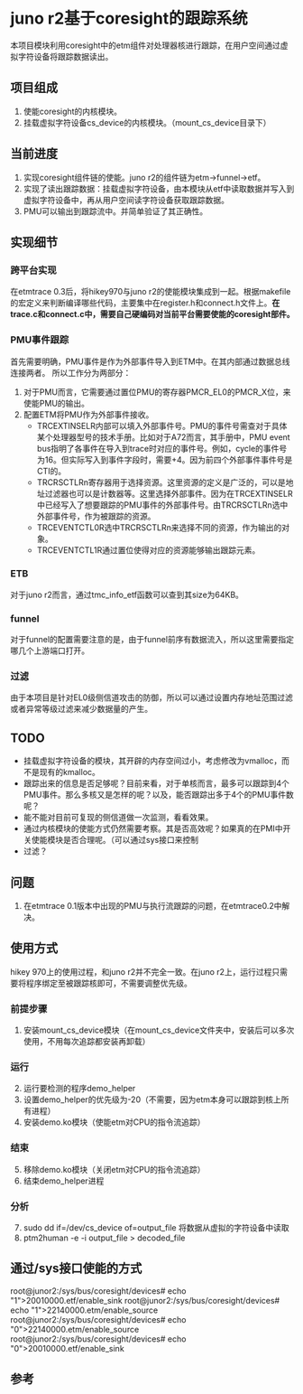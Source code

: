 # juno r2基于coresight的跟踪系统
本项目模块利用coresight中的etm组件对处理器核进行跟踪，在用户空间通过虚拟字符设备将跟踪数据读出。
## 项目组成
1. 使能coresight的内核模块。
2. 挂载虚拟字符设备cs_device的内核模块。（mount_cs_device目录下）
## 当前进度
1. 实现coresight组件链的使能。juno r2的组件链为etm->funnel->etf。
2. 实现了读出跟踪数据：挂载虚拟字符设备，由本模块从etf中读取数据并写入到虚拟字符设备中，再从用户空间读字符设备获取跟踪数据。
3. PMU可以输出到跟踪流中。并简单验证了其正确性。
## 实现细节
### 跨平台实现
在etmtrace 0.3后，将hikey970与juno r2的使能模块集成到一起。根据makefile的宏定义来判断编译哪些代码，主要集中在register.h和connect.h文件上。**在trace.c和connect.c中，需要自己硬编码对当前平台需要使能的coresight部件。**
### PMU事件跟踪
首先需要明确，PMU事件是作为外部事件导入到ETM中。在其内部通过数据总线连接两者。
所以工作分为两部分：
1. 对于PMU而言，它需要通过置位PMU的寄存器PMCR_EL0的PMCR_X位，来使能PMU的输出。
2. 配置ETM将PMU作为外部事件接收。
    - TRCEXTINSELR内部可以填入外部事件号。PMU的事件号需查对于具体某个处理器型号的技术手册。比如对于A72而言，其手册中，PMU event bus指明了各事件在导入到trace时对应的事件号。例如，cycle的事件号为16。但实际写入到事件字段时，需要+4。因为前四个外部事件事件号是CTI的。
    - TRCRSCTLRn寄存器用于选择资源。这里资源的定义是广泛的，可以是地址过滤器也可以是计数器等。这里选择外部事件。因为在TRCEXTINSELR中已经写入了想要跟踪的PMU事件的外部事件号。由TRCRSCTLRn选中外部事件号，作为被跟踪的资源。
    - TRCEVENTCTL0R选中TRCRSCTLRn来选择不同的资源，作为输出的对象。
    - TRCEVENTCTL1R通过置位使得对应的资源能够输出跟踪元素。
### ETB
对于juno r2而言，通过tmc_info_etf函数可以查到其size为64KB。
### funnel
对于funnel的配置需要注意的是，由于funnel前序有数据流入，所以这里需要指定哪几个上游端口打开。
### 过滤
由于本项目是针对EL0级侧信道攻击的防御，所以可以通过设置内存地址范围过滤或者异常等级过滤来减少数据量的产生。

## TODO
- 挂载虚拟字符设备的模块，其开辟的内存空间过小，考虑修改为vmalloc，而不是现有的kmalloc。
- 跟踪出来的信息是否足够呢？目前来看，对于单核而言，最多可以跟踪到4个PMU事件。那么多核又是怎样的呢？以及，能否跟踪出多于4个的PMU事件数呢？
- 能不能对目前可复现的侧信道做一次监测，看看效果。
- 通过内核模块的使能方式仍然需要考察。其是否高效呢？如果真的在PMI中开关使能模块是否合理呢。（可以通过sys接口来控制
- 过滤？
## 问题
1. 在etmtrace 0.1版本中出现的PMU与执行流跟踪的问题，在etmtrace0.2中解决。
## 使用方式
hikey 970上的使用过程，和juno r2并不完全一致。在juno r2上，运行过程只需要将程序绑定至被跟踪核即可，不需要调整优先级。
### 前提步骤
1. 安装mount_cs_device模块（在mount_cs_device文件夹中，安装后可以多次使用，不用每次追踪都安装再卸载）
### 运行
2. 运行要检测的程序demo_helper
3. 设置demo_helper的优先级为-20（不需要，因为etm本身可以跟踪到核上所有进程）
4. 安装demo.ko模块（使能etm对CPU的指令流追踪）
### 结束
5. 移除demo.ko模块（关闭etm对CPU的指令流追踪）
6. 结束demo_helper进程
### 分析
7. sudo dd if=/dev/cs_device of=output_file 将数据从虚拟的字符设备中读取
8. ptm2human -e -i output_file > decoded_file

## 通过/sys接口使能的方式
root@junor2:/sys/bus/coresight/devices# echo "1">20010000.etf/enable_sink 
root@junor2:/sys/bus/coresight/devices# echo "1">22140000.etm/enable_source 
root@junor2:/sys/bus/coresight/devices# echo "0">22140000.etm/enable_source 
root@junor2:/sys/bus/coresight/devices# echo "0">20010000.etf/enable_sink

## 参考


